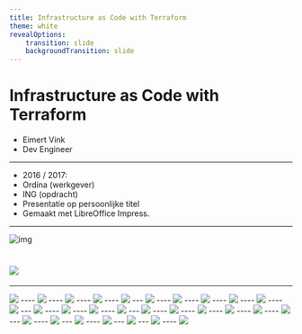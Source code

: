 ```yaml
---
title: Infrastructure as Code with Terraform
theme: white
revealOptions:
    transition: slide
    backgroundTransition: slide
---
```


# Infrastructure as Code with Terraform


* Eimert Vink
* Dev Engineer

----

* 2016 / 2017:
* Ordina (werkgever)
* ING (opdracht)
* Presentatie op persoonlijke titel
* Gemaakt met LibreOffice Impress.

---

![img](images/20170109_infrastructure_as_code_terraform_slideshare-01.png)
# <img src="images/20170109_infrastructure_as_code_terraform_slideshare-01.png">


----
<img src="images/20170109_infrastructure_as_code_terraform_slideshare-02.png">
----
<img src="images/20170109_infrastructure_as_code_terraform_slideshare-03.png">
----
<img src="images/20170109_infrastructure_as_code_terraform_slideshare-04.png">
----
<img src="images/20170109_infrastructure_as_code_terraform_slideshare-05.png">
----
<img src="images/20170109_infrastructure_as_code_terraform_slideshare-06.png">
---

<img src="images/20170109_infrastructure_as_code_terraform_slideshare-07.png">
----
<img src="images/20170109_infrastructure_as_code_terraform_slideshare-08.png">
----
<img src="images/20170109_infrastructure_as_code_terraform_slideshare-09.png">
----
<img src="images/20170109_infrastructure_as_code_terraform_slideshare-10.png">
----
<img src="images/20170109_infrastructure_as_code_terraform_slideshare-11.png">
----
<img src="images/20170109_infrastructure_as_code_terraform_slideshare-12.png">
---

<img src="images/20170109_infrastructure_as_code_terraform_slideshare-13.png">
----
<img src="images/20170109_infrastructure_as_code_terraform_slideshare-14.png">
----
<img src="images/20170109_infrastructure_as_code_terraform_slideshare-15.png">
----
<img src="images/20170109_infrastructure_as_code_terraform_slideshare-16.png">
---

<img src="images/20170109_infrastructure_as_code_terraform_slideshare-17.png">
----
<img src="images/20170109_infrastructure_as_code_terraform_slideshare-18.png">
----
<img src="images/20170109_infrastructure_as_code_terraform_slideshare-19.png">
----
<img src="images/20170109_infrastructure_as_code_terraform_slideshare-20.png">
----
<img src="images/20170109_infrastructure_as_code_terraform_slideshare-21.png">
----
<img src="images/20170109_infrastructure_as_code_terraform_slideshare-22.png">
---

<img src="images/20170109_infrastructure_as_code_terraform_slideshare-23.png">
----
<img src="images/20170109_infrastructure_as_code_terraform_slideshare-24.png">
---

<img src="images/20170109_infrastructure_as_code_terraform_slideshare-25.png">
----
<img src="images/20170109_infrastructure_as_code_terraform_slideshare-26.png">
---

<img src="images/20170109_infrastructure_as_code_terraform_slideshare-27.png">
---

<img src="images/20170109_infrastructure_as_code_terraform_slideshare-28.png">
----
<img src="images/20170109_infrastructure_as_code_terraform_slideshare-29.png">
